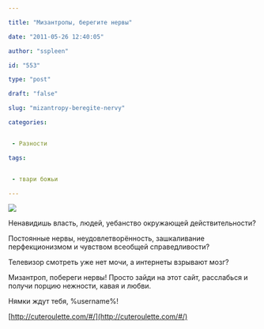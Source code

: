 ```yaml
---

title: "Мизантропы, берегите нервы"

date: "2011-05-26 12:40:05"

author: "sspleen"

id: "553"

type: "post"

draft: "false"

slug: "mizantropy-beregite-nervy"

categories:


 - Разности

tags:


 - твари божьи

---
```

[![](/uploads/2012/05/кавай.jpg)](/2011/05/mizantropy-beregite-nervy/kavaj/)  
  
Ненавидишь власть, людей, уебанство окружающей действительности?  
  
Постоянные нервы, неудовлетворённость, зашкаливание перфекционизмом и чувством всеобщей справедливости?  
  
Телевизор смотреть уже нет мочи, а интернеты взрывают мозг?  
  
Мизантроп, побереги нервы! Просто зайди на этот сайт, расслабься и получи порцию нежности, кавая и любви.  
  
Нямки ждут тебя, %username%!  
  
[http://cuteroulette.com/#/](http://cuteroulette.com/#/)
